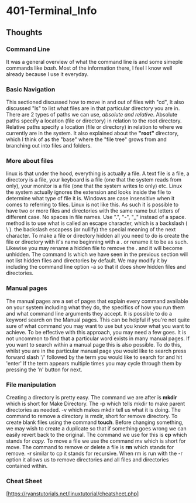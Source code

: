 # 401-Terminal_Info

## Thoughts

### Command Line
It was a general overview of what the command line is and some simeple commands like *bash*.  Most of the information there, I feel I know well already because I use it everyday.

### Basic Navigation
This sectioned discussed how to move in and out of files with "cd",  It also discussed "ls" to list what files are in that particular directory you are in. There are 2 types of paths we can use, *absolute and relative*. Absolute paths specify a location (file or directory) in relation to the root directory. Relative paths specify a location (file or directory) in relation to where we currently are in the system. It also explained about the **"root"** directory, which I think of as the "base" where the "file tree" grows from and branching out into files and folders.

### More about files
linux is that under the hood, everything is actually a file. A text file is a file, a directory is a file, your keyboard is a file (one that the system reads from only), your monitor is a file (one that the system writes to only) etc.  Linux the system actually ignores the extension and looks inside the file to determine what type of file it is.  Windows are case insensitive when it comes to referring to files. Linux is not like this. As such it is possible to have two or more files and directories with the same name but letters of different case.  No spaces in file names.  Use ".", "-", "_" instead of a space. method is to use what is called an escape character, which is a backslash ( \ ).  the backslash escapess (or nullify) the special meaning of the next character.  To make a file or directory hidden all you need to do is create the file or directory with it's name beginning with a . or rename it to be as such. Likewise you may rename a hidden file to remove the . and it will become unhidden. The command ls which we have seen in the previous section will not list hidden files and directories by default. We may modify it by including the command line option -a so that it does show hidden files and directories.


### Manual pages
The manual pages are a set of pages that explain every command available on your system including what they do, the specifics of how you run them and what command line arguments they accept. It is possible to do a keyword search on the Manual pages. This can be helpful if you're not quite sure of what command you may want to use but you know what you want to achieve. To be effective with this approach, you may need a few goes. It is not uncommon to find that a particular word exists in many manual pages. If you want to search within a manual page this is also possible. To do this, whilst you are in the particular manual page you would like to search press forward slash '/' followed by the term you would like to search for and hit 'enter' If the term appears multiple times you may cycle through them by pressing the 'n' button for next.


### File manipulation 
Creating a directory is pretty easy. The command we are after is **mkdir** which is short for Make Directory. The -p which tells mkdir to make parent directories as needed.  -v which makes mkdir tell us what it is doing. The command to remove a directory is rmdir, short for remove directory. To create blank files using the command **touch**. Before changing something, we may wish to create a duplicate so that if something goes wrong we can easily revert back to the original. The command we use for this is **cp** which stands for *copy*.  To move a file we use the command mv which is short for move.  The command to remove or delete a file is **rm** which stands for remove. **-r** similar to cp it stands for recursive. When rm is run with the -r option it allows us to remove directories and all files and directories contained within.


### Cheat Sheet
[https://ryanstutorials.net/linuxtutorial/cheatsheet.php]


